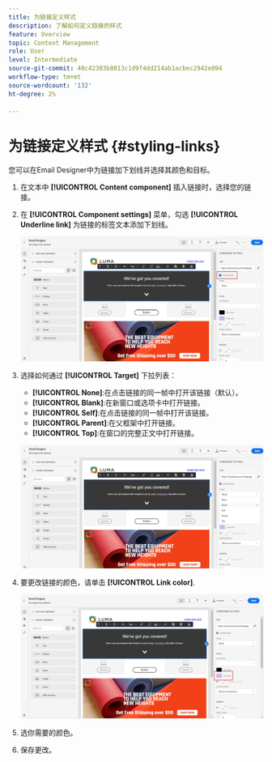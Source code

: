 ```yaml
---
title: 为链接定义样式
description: 了解如何定义链接的样式
feature: Overview
topic: Content Management
role: User
level: Intermediate
source-git-commit: 40c42303b8013c1d9f4dd214ab1acbec2942e094
workflow-type: tm+mt
source-wordcount: '132'
ht-degree: 2%

---
```



# 为链接定义样式 {#styling-links}

您可以在Email Designer中为链接加下划线并选择其颜色和目标。

1. 在文本中 **[!UICONTROL Content component]** 插入链接时，选择您的链接。

1. 在 **[!UICONTROL Component settings]** 菜单，勾选 **[!UICONTROL Underline link]** 为链接的标签文本添加下划线。

   ![](assets/link_1.png)

1. 选择如何通过 **[!UICONTROL Target]** 下拉列表：

   * **[!UICONTROL None]**:在点击链接的同一帧中打开该链接（默认）。
   * **[!UICONTROL Blank]**:在新窗口或选项卡中打开链接。
   * **[!UICONTROL Self]**:在点击链接的同一帧中打开该链接。
   * **[!UICONTROL Parent]**:在父框架中打开链接。
   * **[!UICONTROL Top]**:在窗口的完整正文中打开链接。

   ![](assets/link_2.png)

1. 要更改链接的颜色，请单击 **[!UICONTROL Link color]**.

   ![](assets/link_3.png)

1. 选你需要的颜色。

1. 保存更改。
